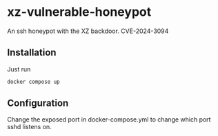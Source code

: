 # xz-vulnerable-honeypot
An ssh honeypot with the XZ backdoor. CVE-2024-3094

## Installation

Just run

```bash
docker compose up
```

## Configuration

Change the exposed port in docker-compose.yml to change which port sshd listens on.
